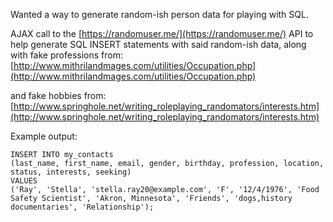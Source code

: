 
Wanted a way to generate random-ish person data for playing with SQL. 

AJAX call to the [https://randomuser.me/](https://randomuser.me/) API to help generate SQL INSERT statements with said random-ish data, along with fake professions from:  [http://www.mithrilandmages.com/utilities/Occupation.php](http://www.mithrilandmages.com/utilities/Occupation.php) 

and fake hobbies from:  
[http://www.springhole.net/writing_roleplaying_randomators/interests.htm](http://www.springhole.net/writing_roleplaying_randomators/interests.htm)

Example output:

```
INSERT INTO my_contacts
(last_name, first_name, email, gender, birthday, profession, location, status, interests, seeking)
VALUES
('Ray', 'Stella', 'stella.ray20@example.com', 'F', '12/4/1976', 'Food Safety Scientist', 'Akron, Minnesota', 'Friends', 'dogs,history documentaries', 'Relationship');
```

